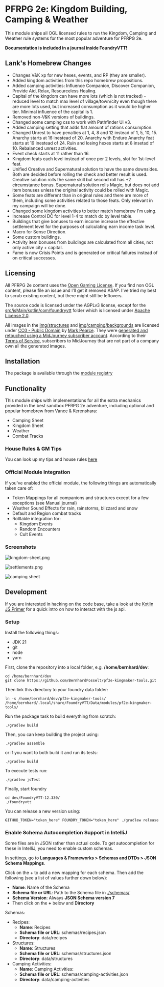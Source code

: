 # PFRPG 2e: Kingdom Building, Camping & Weather

This module ships all OGL licensed rules to run the Kingdom, Camping and Weather rule systems for the most popular adventure for PFRPG 2e.

**Documentation is included in a journal inside FoundryVTT!**

## Lank's Homebrew Changes
- Changes V&K xp for new hexes, events, and RP (they are smaller).
- Added kingdom activities from this repo homebrew propositions.
- Added camping activities: Influence Companion, Discover Companion, Provide Aid, Relax, Resourceless Healing.
- Capital of the kingdom can have more lots (which is not tracked) - reduced level to match max level of village/town/city even though there are more lots used, but increased consumption as it would be higher tier. Minimal influence of the capital is 1.
- Removed non-V&K versions of buildings.
- Changed some camping css to work with Pathfinder UI v3.
- Added camping setting that adds flat amount of rations consumption.
- Changed Unrest to have penalties at 1, 4, 8 and 12 instead of 1, 5, 10, 15. Anarchy starts at 16 inestead of 20. Anarchy with Endure Anarchy feat starts at 19 inestead of 24. Ruin and losing hexes starts at 8 insetad of 10. Rebalanced unrest activities.
- Event check starts at 11 rather than 16.
- Kingdom feats each level instead of once per 2 levels, slot for 1st-level feat.
- Unified Creative and Supernatural solution to have the same downsides. Both are decided before rolling the check and better result is used. Creative solution rolls the same skill but second roll has +2 circumstance bonus. Supernatural solution rolls Magic, but does not add item bonuses unless the original activity could be rolled with Magic.
- Some feats are different than in original rules and there are more of them, including some activities related to those feats. Only relevant in my campaign will be done.
- Changed some kingdom activities to better match homebrew I'm using.
- Increase Control DC for level 1-4 to match dc by level table.
- Buildings that give bonuses to earn income increase the effective settlement level for the purposes of calculating earn income task level.
- Macro for Sense Direction.
- Some custom buildings.
- Activity item bonuses from buildings are calculated from all cities, not only active city + capital.
- Fame is now Crisis Points and is generated on critical failures instead of on critical successes.

## Licensing

All PFRPG 2e content uses the [Open Gaming License](./OpenGameLicense.md). If you find non OGL content, please file an
issue and I'll get it removed ASAP. I've tried my best to scrub existing content, but there might still be leftovers.

The source code is licensed under the AGPLv3 license, except for
the [src/jsMain/kotlin/com/foundryvtt](./src/jsMain/kotlin/com/foundryvtt) folder which is licensed
under [Apache License 2.0](./src/jsMain/kotlin/com/foundryvtt/LICENSE).

All images in the [img/structures](./img/structures) and [img/camping/backgrounds](./img/camping/backgrounds) are
licensed under [CC0 - Public Domain](https://creativecommons.org/publicdomain/zero/1.0/)
by [Mark Pearce](https://github.com/MarkPearce). They
were [generated and retouched using a MidJourney subscriber account](https://github.com/BernhardPosselt/pf2e-kingmaker-tools/issues/76).
According to their [Terms of Service](https://docs.midjourney.com/docs/terms-of-service), subscribers to MidJourney that
are not part of a company own all the generated images.

## Installation

The package is available through the [module registry](https://foundryvtt.com/packages/pf2e-kingmaker-tools)

## Functionality

This module ships with implementations for all the extra mechanics provided in the best sandbox PFRPG 2e adventure,
including optional and popular homebrew from Vance & Kerenshara:

* Camping Sheet
* Kingdom Sheet
* Weather
* Combat Tracks

### House Rules & GM Tips

You can look up my tips and house rules [here](./docs/house-rules.md)

### Official Module Integration

If you've enabled the official module, the following things are automatically taken care of:

* Token Mappings for all companions and structures except for a few exceptions (see Manual journal)
* Weather Sound Effects for rain, rainstorms, blizzard and snow
* Default and Region combat tracks
* Rolltable integration for:
    * Kingdom Events
    * Random Encounters
    * Cult Events

### Screenshots

![kingdom-sheet.png](./docs/images/kingdom-sheet.png)

![settlements.png](./docs/images/settlements.png)

![camping sheet](./img/camping/docs/camping-activities.webp)

## Development

If you are interested in hacking on the code base, take a look at the [Kotlin JS Primer](./docs/Kotlin%20JS%20Primer.md)
for a quick intro on how to interact with the js api.

### Setup

Install the following things:

* JDK 21
* git
* node
* yarn

First, clone the repository into a local folder, e.g. **/home/bernhard/dev**:

    cd /home/bernhard/dev
    git clone https://github.com/BernhardPosselt/pf2e-kingmaker-tools.git 

Then link this directory to your foundry data folder:

    ln -s /home/bernhard/dev/pf2e-kingmaker-tools/ /home/bernhard/.local/share/FoundryVTT/Data/modules/pf2e-kingmaker-tools/

Run the package task to build everything from scratch:

    ./gradlew build

Then, you can keep building the project using:

    ./gradlew assemble

or if you want to both build it and run its tests:

    ./gradlew build

To execute tests run:

    ./gradlew jsTest

Finally, start foundry

    cd dev/FoundryVTT-12.330/
    ./foundryvtt

You can release a new version using:

    GITHUB_TOKEN="token_here" FOUNDRY_TOKEN="token_here" ./gradlew release

### Enable Schema Autocompletion Support in IntelliJ

Some files are in JSON rather than actual code. To get autocompletion for these in IntelliJ, you need to enable custom
schemas.

In settings, go to **Languages & Frameworks > Schemas and DTDs > JSON Schema Mappings**.

Click on the + to add a new mapping for each schema. Then add the following (see a list of values further down below):

* **Name**: Name of the Schema
* **Schema file or URL**: Path to the Schema file in [./schemas/](./schemas/)
* **Schema Version**: Always **JSON Schema version 7**
* Then click on the **+** below and **Directory**

Schemas:

* Recipes:
    * **Name**: Recipes
    * **Schema file or URL**: schemas/recipes.json
    * **Directory**: data/recipes
* Structures:
    * **Name**: Structures
    * **Schema file or URL**: schemas/structures.json
    * **Directory**: data/structures
* Camping Activities:
    * **Name**: Camping Activities:
    * **Schema file or URL**: schemas/camping-activities.json
    * **Directory**: data/camping-activities